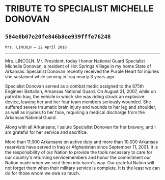 # TRIBUTE TO SPECIALIST MICHELLE DONOVAN
## `584e0b07e20fe846b8ee939fffe76248`
`Mrs. LINCOLN — 22 April 2010`

---

 Mrs. LINCOLN. Mr. President, today I honor National Guard 
Specialist Michelle Donovan, a resident of Hot Springs Village in my 
home State of Arkansas. Specialist Donovan recently received the Purple 
Heart for injuries she sustained while serving in Iraq nearly 3 years 
ago.

Specialist Donovan served as a combat medic assigned to the 875th 
Engineer Battalion, Arkansas National Guard. On August 21, 2007, while 
on patrol in Iraq, the vehicle in which she was riding struck an 
explosive device, leaving her and her four team members seriously 
wounded. She suffered severe traumatic brain injury and wounds to her 
leg and shoulder, as well as injuries to her face, requiring a medical 
discharge from the Arkansas National Guard.

Along with all Arkansans, I salute Specialist Donovan for her 
bravery, and I am grateful for her service and sacrifice.

More than 11,000 Arkansans on active duty and more than 10,000 
Arkansas reservists have served in Iraq or Afghanistan since September 
11, 2001. It is the responsibility of our Nation to provide the tools 
necessary to care for our country's returning servicemembers and honor 
the commitment our Nation made when we sent them into harm's way. Our 
grateful Nation will not forget them when their military service is 
complete. It is the least we can do for those whom we owe so 
much.
